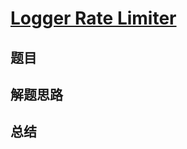 # [Logger Rate Limiter](https://leetcode.com/problems/logger-rate-limiter/)
## 题目


## 解题思路


## 总结


